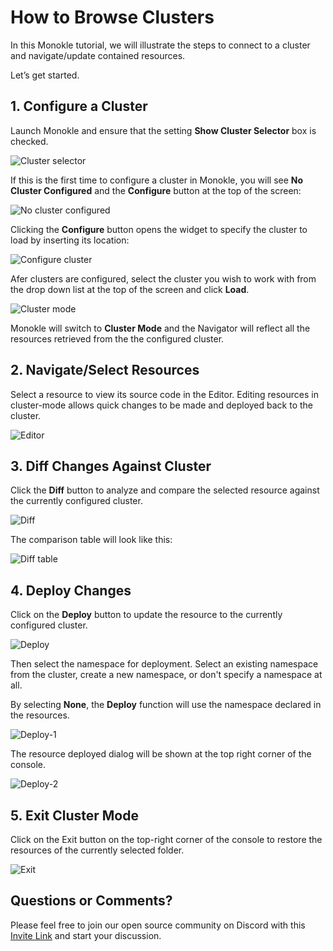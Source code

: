 # How to Browse Clusters

In this Monokle tutorial, we will illustrate the steps to connect to a cluster and navigate/update contained resources.

Let’s get started. 

## **1. Configure a Cluster**
 
Launch Monokle and ensure that the setting **Show Cluster Selector** box is checked.

![Cluster selector](img/cluster-selector-1.5.0.png)

If this is the first time to configure a cluster in Monokle, you will see **No Cluster Configured** and the **Configure** button at the top of the screen:

![No cluster configured](img/no-cluster-configured.png)

Clicking the **Configure** button opens the widget to specify the cluster to load by inserting its location:

![Configure cluster](img/configure-cluster.png)

Afer clusters are configured, select the cluster you wish to work with from the drop down list at the top of the screen and click **Load**.

![Cluster mode](img/cluster-mode-1-1.5.0.png)

Monokle will switch to **Cluster Mode** and the Navigator will reflect all the resources retrieved from the the configured cluster.

## **2. Navigate/Select Resources**

Select a resource to view its source code in the Editor. Editing resources in cluster-mode allows quick changes to be made and deployed back to the cluster.

 ![Editor](img/editor-5-1.5.0.png)

## **3. Diff Changes Against Cluster**

Click the **Diff** button to analyze and compare the selected resource against the currently configured cluster.

![Diff](img/diff-7-1.5.0.png)

The comparison table will look like this:

![Diff table](img/diff-tble-8-1.5.0.png)

## **4. Deploy Changes**

Click on the **Deploy** button to update the resource to the currently configured cluster.

![Deploy](img/deploy-1.5.0.png)

Then select the namespace for deployment. Select an existing namespace from the cluster, create a new namespace, or don't specify a namespace at all.

By selecting **None**, the **Deploy** function will use the namespace declared in the resources.

![Deploy-1](img/deploy-1-1.5.0.png)

The resource deployed dialog will be shown at the top right corner of the console.

![Deploy-2](img/deploy-2-1.5.0.png)

## **5. Exit Cluster Mode**

Click on the Exit button on the top-right corner of the console to restore the resources of the currently selected folder. 

 ![Exit](img/exit-9-1.5.0.png) 

## **Questions or Comments?**

Please feel free to join our open source community on Discord with this [Invite Link](https://discord.gg/6zupCZFQbe) and start your discussion.
